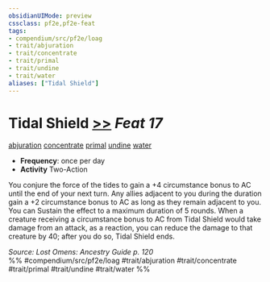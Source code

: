 ```yaml
---
obsidianUIMode: preview
cssclass: pf2e,pf2e-feat
tags:
- compendium/src/pf2e/loag
- trait/abjuration
- trait/concentrate
- trait/primal
- trait/undine
- trait/water
aliases: ["Tidal Shield"]
---
```

# Tidal Shield  [>>](/rules/core-rulebook/chapter-9-playing-the-game.md#Actions "Two-Action") *Feat 17*  
[abjuration](/rules/traits/abjuration.md)  [concentrate](/rules/traits/concentrate.md)  [primal](/rules/traits/primal.md)  [undine](/rules/traits/undine-b2.md)  [water](/rules/traits/water.md)  

- **Frequency**: once per day
- **Activity** Two-Action

You conjure the force of the tides to gain a +4 circumstance bonus to AC until the end of your next turn. Any allies adjacent to you during the duration gain a +2 circumstance bonus to AC as long as they remain adjacent to you. You can Sustain the effect to a maximum duration of 5 rounds. When a creature receiving a circumstance bonus to AC from Tidal Shield would take damage from an attack, as a reaction, you can reduce the damage to that creature by 40; after you do so, Tidal Shield ends.

*Source: Lost Omens: Ancestry Guide p. 120*  
%% #compendium/src/pf2e/loag #trait/abjuration #trait/concentrate #trait/primal #trait/undine #trait/water %%
